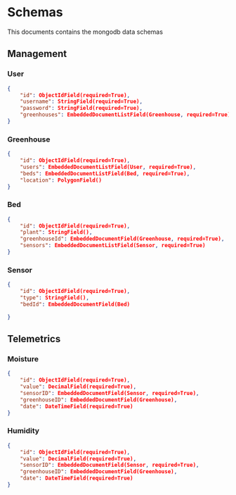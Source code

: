 # Schemas

This documents contains the mongodb data schemas

## Management

### User

```json
{
    "id": ObjectIdField(required=True),
    "username": StringField(required=True),
    "password": StringField(required=True),
    "greenhouses": EmbeddedDocumentListField(Greenhouse, required=True)
}
```

### Greenhouse

```json
{
    "id": ObjectIdField(required=True),
    "users": EmbeddedDocumentListField(User, required=True),
    "beds": EmbeddedDocumentListField(Bed, required=True),
    "location": PolygonField()
}
```

### Bed

```json
{
    "id": ObjectIdField(required=True),
    "plant": StringField(),
    "greenhouseId": EmbeddedDocumentField(Greenhouse, required=True),
    "sensors": EmbeddedDocumentListField(Sensor, required=True) 
}
```

### Sensor

```json
{
    "id": ObjectIdField(required=True),
    "type": StringField(),
    "bedId": EmbeddedDocumentField(Bed)

}
```

## Telemetrics

### Moisture

```json
{
    "id": ObjectIdField(required=True),
    "value": DecimalField(required=True),
    "sensorID": EmbeddedDocumentField(Sensor, required=True),
    "greenhouseID": EmbeddedDocumentField(Greenhouse),
    "date": DateTimeField(required=True)
}
```

### Humidity

```json
{
    "id": ObjectIdField(required=True),
    "value": DecimalField(required=True),
    "sensorID": EmbeddedDocumentField(Sensor, required=True),
    "greenhouseID": EmbeddedDocumentField(Greenhouse),
    "date": DateTimeField(required=True)
}
```

